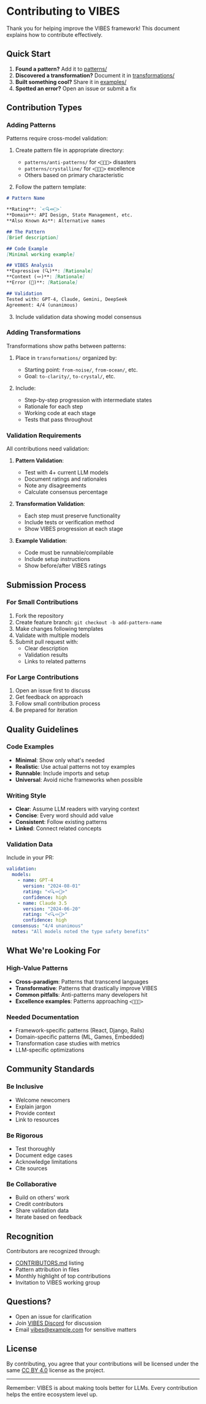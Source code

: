 # Contributing to VIBES

Thank you for helping improve the VIBES framework! This document explains how to contribute effectively.

## Quick Start

1. **Found a pattern?** Add it to [patterns/](./patterns/)
2. **Discovered a transformation?** Document it in [transformations/](./transformations/)
3. **Built something cool?** Share it in [examples/](./examples/)
4. **Spotted an error?** Open an issue or submit a fix

## Contribution Types

### Adding Patterns

Patterns require cross-model validation:

1. Create pattern file in appropriate directory:
   - `patterns/anti-patterns/` for `<🙈🌀🌊>` disasters
   - `patterns/crystalline/` for `<🔬🎀💠>` excellence
   - Others based on primary characteristic

2. Follow the pattern template:
```markdown
# Pattern Name

**Rating**: `<🔍🪢💠>`
**Domain**: API Design, State Management, etc.
**Also Known As**: Alternative names

## The Pattern
[Brief description]

## Code Example
[Minimal working example]

## VIBES Analysis
**Expressive (🔍)**: [Rationale]
**Context (🪢)**: [Rationale]  
**Error (💠)**: [Rationale]

## Validation
Tested with: GPT-4, Claude, Gemini, DeepSeek
Agreement: 4/4 (unanimous)
```

3. Include validation data showing model consensus

### Adding Transformations

Transformations show paths between patterns:

1. Place in `transformations/` organized by:
   - Starting point: `from-noise/`, `from-ocean/`, etc.
   - Goal: `to-clarity/`, `to-crystal/`, etc.

2. Include:
   - Step-by-step progression with intermediate states
   - Rationale for each step
   - Working code at each stage
   - Tests that pass throughout

### Validation Requirements

All contributions need validation:

1. **Pattern Validation**:
   - Test with 4+ current LLM models
   - Document ratings and rationales
   - Note any disagreements
   - Calculate consensus percentage

2. **Transformation Validation**:
   - Each step must preserve functionality
   - Include tests or verification method
   - Show VIBES progression at each stage

3. **Example Validation**:
   - Code must be runnable/compilable
   - Include setup instructions
   - Show before/after VIBES ratings

## Submission Process

### For Small Contributions

1. Fork the repository
2. Create feature branch: `git checkout -b add-pattern-name`
3. Make changes following templates
4. Validate with multiple models
5. Submit pull request with:
   - Clear description
   - Validation results
   - Links to related patterns

### For Large Contributions

1. Open an issue first to discuss
2. Get feedback on approach
3. Follow small contribution process
4. Be prepared for iteration

## Quality Guidelines

### Code Examples

- **Minimal**: Show only what's needed
- **Realistic**: Use actual patterns not toy examples
- **Runnable**: Include imports and setup
- **Universal**: Avoid niche frameworks when possible

### Writing Style

- **Clear**: Assume LLM readers with varying context
- **Concise**: Every word should add value
- **Consistent**: Follow existing patterns
- **Linked**: Connect related concepts

### Validation Data

Include in your PR:

```yaml
validation:
  models:
    - name: GPT-4
      version: "2024-08-01"
      rating: "<🔍🪢💠>"
      confidence: high
    - name: Claude 3.5
      version: "2024-06-20"
      rating: "<🔍🪢💠>"
      confidence: high
  consensus: "4/4 unanimous"
  notes: "All models noted the type safety benefits"
```

## What We're Looking For

### High-Value Patterns

- **Cross-paradigm**: Patterns that transcend languages
- **Transformative**: Patterns that drastically improve VIBES
- **Common pitfalls**: Anti-patterns many developers hit
- **Excellence examples**: Patterns approaching `<🔬🎀💠>`

### Needed Documentation

- Framework-specific patterns (React, Django, Rails)
- Domain-specific patterns (ML, Games, Embedded)
- Transformation case studies with metrics
- LLM-specific optimizations

## Community Standards

### Be Inclusive

- Welcome newcomers
- Explain jargon
- Provide context
- Link to resources

### Be Rigorous

- Test thoroughly
- Document edge cases
- Acknowledge limitations
- Cite sources

### Be Collaborative

- Build on others' work
- Credit contributors
- Share validation data
- Iterate based on feedback

## Recognition

Contributors are recognized through:

- [CONTRIBUTORS.md](./CONTRIBUTORS.md) listing
- Pattern attribution in files
- Monthly highlight of top contributions
- Invitation to VIBES working group

## Questions?

- Open an issue for clarification
- Join [VIBES Discord](#) for discussion
- Email vibes@example.com for sensitive matters

## License

By contributing, you agree that your contributions will be licensed under the same [CC BY 4.0](./LICENSE.md) license as the project.

---

Remember: VIBES is about making tools better for LLMs. Every contribution helps the entire ecosystem level up.
